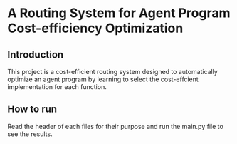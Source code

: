 # A Routing System for Agent Program Cost-efficiency Optimization

## Introduction
This project is a cost-efficient routing system designed to automatically optimize an agent program by learning to select the cost-effcient implementation for each function. 

## How to run
Read the header of each files for their purpose and run the main.py file to see the results.